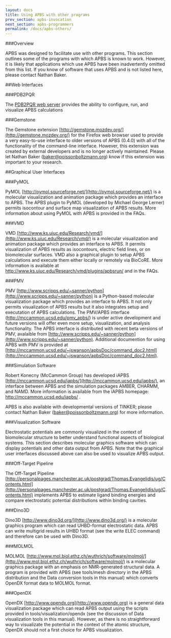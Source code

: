 ```yaml
---
layout: docs
title: Using APBS with other programs
prev_section: apbs-invocation
next_section: apbs-programmers
permalink: /docs/apbs-others/
---
```


###Overview

APBS was designed to facilitate use with other programs. This section outlines some of the programs with which APBS is known to work. However, it is likely that applications which use APBS have been inadvertently omitted from this list. If you know of software that uses APBS and is not listed here, please contact Nathan Baker.

##Web Interfaces

###PDB2PQR

The [PDB2PQR web server]({{site.url}}/downloads) provides the ability to configure, run, and visualize APBS calculations

###Gemstone

The Gemstone extension [http://gemstone.mozdev.org/](http://gemstone.mozdev.org/) for the Firefox web browser used to provide a very easy-to-use interface to older versions of APBS (0.4.0) with all of the functionality of the command-line interface. However, this extension was created by external developers and is no longer actively maintained. Please let Nathan Baker (baker@poissonboltzmann.org) know if this extension was important to your research.

##Graphical User Interfaces

###PyMOL

PyMOL [http://pymol.sourceforge.net/](http://pymol.sourceforge.net/) is a molecular visualization and animation package which provides an interface to APBS. The APBS plugin to PyMOL (developed by Michael George Lerner) permits isocontour and surface map visualization of APBS results. More information about using PyMOL with APBS is provided in the FAQs.

###VMD

VMD [http://www.ks.uiuc.edu/Research/vmd/](http://www.ks.uiuc.edu/Research/vmd/) is a molecular visualization and animation package which provides an interface to APBS. It permits visualization of APBS results as isocontours, electric field lines, or on biomolecular surfaces. VMD also a graphical plugin to setup APBS calculations and execute them either locally or remotely via BioCoRE. More information is available at http://www.ks.uiuc.edu/Research/vmd/plugins/apbsrun/ and in the FAQs.

###PMV

PMV [http://www.scripps.edu/~sanner/python](http://www.scripps.edu/~sanner/python) is a Python-based molecular visualization package which provides an interface to APBS. It not only permits visualization of APBS results but it also integrates setup and executation of APBS calculations. The PMV/APBS interface (http://mccammon.ucsd.edu/pmv_apbs/) is under active development and future versions will offer even more setup, visualization, and analysis functionality.  The APBS interface is distributed with recent beta versions of PMV, avalaible from [http://www.scripps.edu/~sanner/python](http://www.scripps.edu/~sanner/python). Additional documention for using APBS with PMV is provided at [http://mccammon.ucsd.edu/~jswanson/apbsDoc/command_doc2.html](http://mccammon.ucsd.edu/~jswanson/apbsDoc/command_doc2.html).

###Simulation Software

Robert Konecny (McCammon Group) has developed iAPBS [http://mccammon.ucsd.edu/iapbs/](http://mccammon.ucsd.edu/iapbs/), an interface between APBS and the simulation packages AMBER, CHARMM, and NAMD. More information is available from the iAPBS homepage: http://mccammon.ucsd.edu/iapbs/ .

APBS is also available with developmental versions of TINKER; please contact Nathan Baker (baker@poissonboltzmann.org) for more information.

###Visualization Software

Electrostatic potentials are commonly visualized in the context of biomolecular structure to better understand functional aspects of biological systems. This section describes molecular graphics software which can display potentials and other data output from APBS. Note that the graphical user interfaces discussed above can also be used to visualize APBS output.

###Off-Target Pipeline

The Off-Target Pipeline [http://personalpages.manchester.ac.uk/postgrad/Thomas.Evangelidis/ug/Contents.html](http://personalpages.manchester.ac.uk/postgrad/Thomas.Evangelidis/ug/Contents.html) implements APBS to estimate ligand binding energies and compare electrostatic potential distributions within binding cavities.

###Dino3D

Dino3D [http://www.dino3d.org/](http://www.dino3d.org/) is a molecular graphics program which can read UHBD-format electrostatic data. APBS can write multigrid results in UHBD format (see the write ELEC command) and therefore can be used with Dino3D.

###MOLMOL

MOLMOL [http://www.mol.biol.ethz.ch/wuthrich/software/molmol/](http://www.mol.biol.ethz.ch/wuthrich/software/molmol/) is a molecular graphics package with an emphasis on NMR-generated structural data. A program is provided with APBS (see tools/mesh directory in the APBS distribution and the Data conversion tools in this manual) which converts OpenDX format data to MOLMOL format.

###OpenDX

OpenDX [http://www.opendx.org](http://www.opendx.org) is a general data visualization package which can read APBS output using the scripts provided in tools/visualization/opendx (see the discussion of Data visualization tools in this manual). However, as there is no straightforward way to visualizate the potential in the context of the atomic structure, OpenDX should not a first choice for APBS visualization.